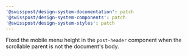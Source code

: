 ```yaml
---
'@swisspost/design-system-documentation': patch
'@swisspost/design-system-components': patch
'@swisspost/design-system-styles': patch
---
```


Fixed the mobile menu height in the `post-header` component when the scrollable parent is not the document's body.
